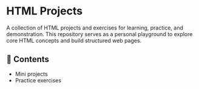 # HTML Projects

A collection of HTML projects and exercises for learning, practice, and demonstration. This repository serves as a personal playground to explore core HTML concepts and build structured web pages.

## 📁 Contents

- Mini projects
- Practice exercises